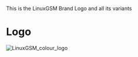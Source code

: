 This is the LinuxGSM Brand Logo and all its variants

# Logo

![LinuxGSM_colour_logo](img/brand/colour/LinuxGSM_colour_logo.svg)